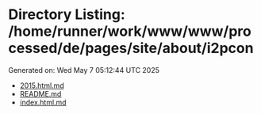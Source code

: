 # Directory Listing: /home/runner/work/www/www/processed/de/pages/site/about/i2pcon
Generated on: Wed May  7 05:12:44 UTC 2025

- [2015.html.md](2015.html.md)
- [README.md](README.md)
- [index.html.md](index.html.md)
